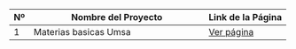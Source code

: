 <table  style="width: 100%;">
  <thead>
    <tr>
      <th>Nº</th>
      <th style="width: 300px;">Nombre del Proyecto</th>
      <th>Link de la Página</th>
    </tr>
  </thead>
  <tbody>
    <tr>
      <td>1</td>
      <td>Materias basicas Umsa</td>
      <td><a href="https://materiasbasicasumsa.zeabur.app/">Ver página</a></td>
    </tr>
  </tbody>
</table>
